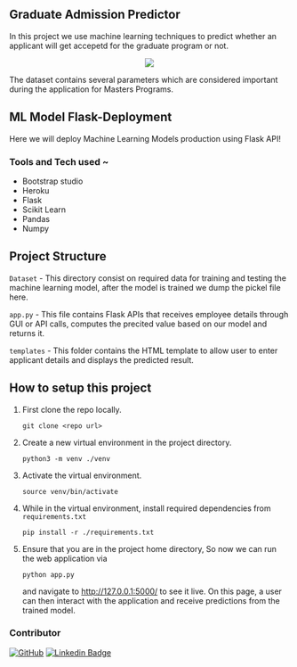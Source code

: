 ## Graduate Admission Predictor

In this project we use machine learning techniques to predict whether an applicant will get accepetd for the graduate program or not.

<p align='center'>
<img src='demo.gif'>
</p>

The dataset contains several parameters which are considered important during the application for Masters Programs.


## ML Model Flask-Deployment

Here we will deploy Machine Learning Models production using Flask API!

### Tools and Tech used ~
- Bootstrap studio
- Heroku    
- Flask
- Scikit Learn
- Pandas
- Numpy

## Project Structure

`Dataset` - This directory consist on required data for training and testing the machine learning model, after the model is trained we dump the pickel file here.

`app.py` - This file contains Flask APIs that receives employee details through GUI or API calls, computes the precited value based on our model and returns it.

`templates` - This folder contains the HTML template to allow user to enter applicant details and displays the predicted result.

## How to setup this project

1. First clone the repo locally.
    ```
    git clone <repo url>
    ```

2. Create a new virtual environment in the project directory.
    ```
    python3 -m venv ./venv
    ```

3. Activate the virtual environment.
    ```
    source venv/bin/activate
    ```

4. While in the virtual environment, install required dependencies from `requirements.txt`
    ```
    pip install -r ./requirements.txt
    ```
5. Ensure that you are in the project home directory, So now we can run the web application via
    ```
    python app.py
    ```
    and navigate to http://127.0.0.1:5000/ to see it live. On this page, a user can then interact with the application and receive predictions from the trained model.

### Contributor
[![GitHub](https://img.shields.io/badge/-GitHub-181717?style=flat-square&logo=github)](https://github.com/prathameshThakur)
[![Linkedin Badge](https://img.shields.io/badge/-thakurprathamesh-blue?style=flat-square&logo=Linkedin&logoColor=white&link=https://www.linkedin.com/in/thakur-prathamesh/)](https://www.linkedin.com/in/thakur-prathamesh/)